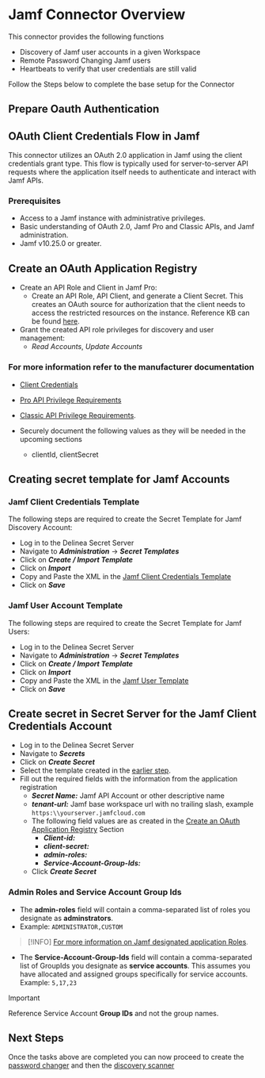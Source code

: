 # Jamf Connector Overview

This connector provides the following functions  

- Discovery of Jamf user accounts in a given Workspace
- Remote Password Changing Jamf users
- Heartbeats to verify that user credentials are still valid

Follow the Steps below to complete the base setup for the Connector

## Prepare Oauth Authentication

## OAuth Client Credentials Flow in Jamf

This connector utilizes an OAuth 2.0 application in Jamf using the client credentials grant type. This flow is typically used for server-to-server API requests where the application itself needs to authenticate and interact with Jamf APIs.
​
### Prerequisites

- Access to a Jamf instance with administrative privileges.
- Basic understanding of OAuth 2.0, Jamf Pro and Classic APIs, and Jamf administration.
- Jamf v10.25.0 or greater.

## Create an OAuth Application Registry
- Create an API Role and Client in Jamf Pro:
  - Create an API Role, API Client, and generate a Client Secret. This creates an OAuth source for authorization that the client needs to access the restricted resources on the instance. Reference KB can be found [here](https://learn.jamf.com/bundle/jamf-pro-documentation-current/page/API_Roles_and_Clients.html). 
- Grant the created API role privileges for discovery and user management:
  - *Read Accounts*, *Update Accounts*

### For more information refer to the manufacturer documentation
  - [Client Credentials](https://developer.jamf.com/jamf-pro/docs/client-credentials)
  - [Pro API Privilege Requirements](https://developer.jamf.com/jamf-pro/docs/privileges-and-deprecations)
  - [Classic API Privilege Requirements](https://developer.jamf.com/jamf-pro/docs/classic-api-minimum-required-privileges-and-endpoint-mapping).

- Securely document the following values as they will be needed in the upcoming sections
  - clientId, clientSecret

## Creating secret template for Jamf Accounts 

### Jamf Client Credentials Template

The following steps are required to create the Secret Template for Jamf Discovery Account:

- Log in to the Delinea Secret Server 
- Navigate to ***Administration*** -> ***Secret Templates***
- Click on ***Create / Import Template***
- Click on ***Import***
- Copy and Paste the XML in the [Jamf Client Credentials Template](./Templates/Jamf%20Client%20Credentials.xml)
- Click on ***Save***

### Jamf User Account Template

The following steps are required to create the Secret Template for Jamf Users:

- Log in to the Delinea Secret Server 
- Navigate to ***Administration*** -> ***Secret Templates***
- Click on ***Create / Import Template***
- Click on ***Import***
- Copy and Paste the XML in the [Jamf User Template](./Templates/Jamf%20User%20Account.xml)
- Click on ***Save***

## Create secret in Secret Server for the Jamf Client Credentials Account
 
- Log in to the Delinea Secret Server 
- Navigate to ***Secrets***
- Click on ***Create Secret***
- Select the template created in the [earlier step](#Jamf-discovery-account-template).
- Fill out the required fields with the information from the application registration
    - ***Secret Name:*** Jamf API Account or other descriptive name
    - ***tenant-url:*** Jamf base workspace url with no trailing slash, example ```https:\\yourserver.jamfcloud.com```
  - The following field values are as created in the [Create an OAuth Application Registry](#create-an-oauth-application-registry) Section
    - ***Client-id:***
    - ***client-secret:***
    - ***admin-roles:***
    - ***Service-Account-Group-Ids:***
  - Click ***Create Secret***

### Admin Roles and Service Account Group Ids
- The **admin-roles** field will contain a comma-separated list of roles you designate as **adminstrators**. 
- Example: ```ADMINISTRATOR,CUSTOM```
> [!INFO]
> [For more information on Jamf designated application Roles](https://learn.jamf.com/bundle/jamf-pro-documentation-current/page/Jamf_Pro_User_Accounts_and_Groups.html).
- The **Service-Account-Group-Ids** field will contain a comma-separated list of GroupIds you designate as **service accounts**. This assumes you have allocated and assigned groups specifically for service accounts. 
  Example: ```5,17,23```
> [!IMPORTANT]
> Reference Service Account **Group IDs** and not the group names.

## Next Steps

Once the tasks above are completed you can now proceed to create the [password changer](./RemotePasswordChanger/readme.md) and then the [discovery scanner](./Discovery/readme.md) 


